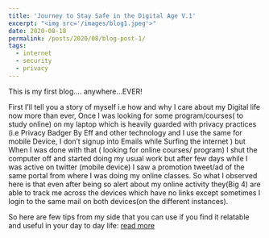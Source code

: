 ```yaml
---
title: 'Journey to Stay Safe in the Digital Age V.1'
excerpt: "<img src='/images/blog1.jpeg'>"
date: 2020-08-18
permalink: /posts/2020/08/blog-post-1/
tags:
  - internet
  - security
  - privacy
---
```




This is my first blog…. anywhere…EVER!

First I’ll tell you a story of myself i.e how and why I care about my Digital life now more than ever, Once I was looking for some program/courses( to study online) on my laptop which is heavily guarded with privacy practices (i.e Privacy Badger By Eff and other technology and I use the same for mobile Device, I don’t signup into Emails while Surfing the internet ) but When I was done with that ( looking for online courses/ program) I shut the computer off and started doing my usual work but after few days while I was active on twitter (mobile device) I saw a promotion tweet/ad of the same portal from where I was doing my online classes. So what I observed here is that even after being so alert about my online activity they(Big 4) are able to track me across the devices which have no links except sometimes I login to the same mail on both devices(on the different instances). 

So here are few tips from my side that you can use if you find it relatable and useful in your day to day life: [read more](https://d0r1h.medium.com/my-journey-to-stay-safe-anonymous-in-the-digital-age-v-1-6732c9ff5b13) 
